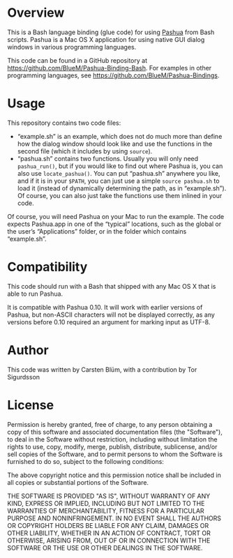 Overview
===========

This is a Bash language binding (glue code) for using [Pashua](http://www.bluem.net/jump/pashua) from Bash scripts. Pashua is a Mac OS X application for using native GUI dialog windows in various programming languages.

This code can be found in a GitHub repository at https://github.com/BlueM/Pashua-Binding-Bash. For examples in other programming languages, see https://github.com/BlueM/Pashua-Bindings.


Usage
======
This repository contains two code files:

* “example.sh” is an example, which does not do much more than define how the dialog window should look like and use the functions in the second file (which it includes by using `source`).
* “pashua.sh” contains two functions. Usually you will only need `pashua_run()`, but if you would like to find out where Pashua is, you can also use `locate_pashua()`. You can put “pashua.sh” anywhere you like, and if it is in your `$PATH`, you can just use a simple `source pashua.sh` to load it (instead of dynamically determining the path, as in “example.sh”). Of course, you can also just take the functions use them inlined in your code.

Of course, you will need Pashua on your Mac to run the example. The code expects Pashua.app in one of the “typical” locations, such as the global or the user’s “Applications” folder, or in the folder which contains “example.sh”.


Compatibility
=============
This code should run with a Bash that shipped with any Mac OS X that is able to run Pashua.

It is compatible with Pashua 0.10. It will work with earlier versions of Pashua, but non-ASCII characters will not be displayed correctly, as any versions before 0.10 required an argument for marking input as UTF-8.


Author
=========
This code was written by Carsten Blüm, with a contribution by Tor Sigurdsson


License
=========
Permission is hereby granted, free of charge, to any person obtaining a copy
of this software and associated documentation files (the "Software"), to deal
in the Software without restriction, including without limitation the rights
to use, copy, modify, merge, publish, distribute, sublicense, and/or sell
copies of the Software, and to permit persons to whom the Software is
furnished to do so, subject to the following conditions:

The above copyright notice and this permission notice shall be included in all
copies or substantial portions of the Software.

THE SOFTWARE IS PROVIDED "AS IS", WITHOUT WARRANTY OF ANY KIND, EXPRESS OR
IMPLIED, INCLUDING BUT NOT LIMITED TO THE WARRANTIES OF MERCHANTABILITY,
FITNESS FOR A PARTICULAR PURPOSE AND NONINFRINGEMENT. IN NO EVENT SHALL THE
AUTHORS OR COPYRIGHT HOLDERS BE LIABLE FOR ANY CLAIM, DAMAGES OR OTHER
LIABILITY, WHETHER IN AN ACTION OF CONTRACT, TORT OR OTHERWISE, ARISING FROM,
OUT OF OR IN CONNECTION WITH THE SOFTWARE OR THE USE OR OTHER DEALINGS IN THE
SOFTWARE.


